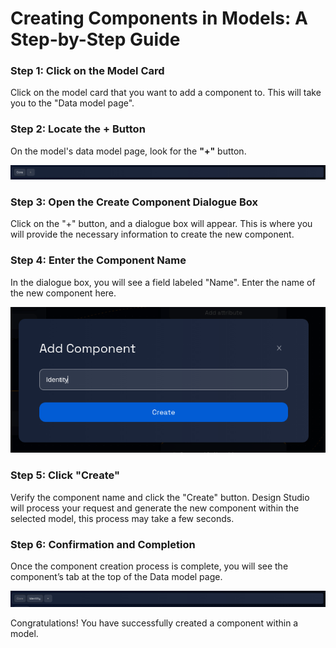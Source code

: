 # Creating Components in Models: A Step-by-Step Guide

### **Step 1: Click on the Model Card**

Click on the model card that you want to add a component to. This will take you to the "Data model page".

### **Step 2: Locate the + Button**

On the model's data model page, look for the **"+"** button.

![](img/create-component-1.png)

### **Step 3: Open the Create Component Dialogue Box**

Click on the "+" button, and a dialogue box will appear. This is where you will provide the necessary information to create the new component.

### **Step 4: Enter the Component Name**

In the dialogue box, you will see a field labeled "Name". Enter the name of the new component here.

![](img/create-component-2.png)

### **Step 5: Click "Create"**

Verify the component name and click the "Create" button.
Design Studio will process your request and generate the new component within the selected model, this process may take a few seconds.

### **Step 6: Confirmation and Completion**

Once the component creation process is complete, you will see the component’s tab at the top of the Data model page.

![](img/create-component-3.png)

Congratulations! You have successfully created a component within a model.
